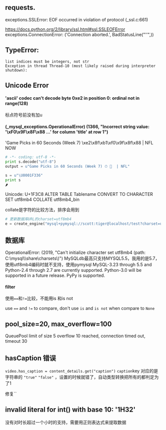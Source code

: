 
## requests.

exceptions.SSLError: EOF occurred in violation of protocol (_ssl.c:661)

https://docs.python.org/2/library/ssl.html#ssl.SSLEOFError
exceptions.ConnectionError: ('Connection aborted.', BadStatusLine("''",))

## TypeError: 

```
list indices must be integers, not str
Exception in thread Thread-10 (most likely raised during interpreter shutdown):
```

## Unicode Error

#### 'ascii' codec can't decode byte 0xe2 in position 0: ordinal not in range(128)

标点符号前没有加u

####  (_mysql_exceptions.OperationalError) (1366, "Incorrect string value: '\\xF0\\x9F\\x8F\\x88  ...' for column 'title' at row 1")

'Game Picks in 60 Seconds (Week 7) \xe2\x8f\xb1\xf0\x9f\x8f\x88  | NFL NOW

```python
# -*- coding: utf-8 -*-
print s.decode("utf-8")
output = u"Game Picks in 60 Seconds (Week 7) ⏱ 🏈  | NFL"

s = u"\U0001F336"
print s
🌶


```
Unicode: U+1F3C8
ALTER TABLE Tablename CONVERT TO CHARACTER SET utf8mb4 COLLATE utf8mb4_bin

collate是字符的比较方法，排序会用到
```python
# 更新数据库URL的charset=utf8mb4
e = create_engine("mysql+pymysql://scott:tiger@localhost/test?charset=utf8mb4”)
```

## 数据库

OperationalError: (2019, "Can't initialize character set utf8mb4 (path: C:\\mysql\\\\share\\charsets\\)")
MySQLdb最高只支持MYSQL5.5，我用的是5.7，使用utf8mb4编码时就不支持，使用pymysql
MySQL-3.23 through 5.5 and Python-2.4 through 2.7 are currently supported. Python-3.0 will be supported in a future release. PyPy is supported.

#### filter

使用`==`和`!=`比较，不能用is 和is not

use `==` and `!=` to compare, don't use `is` and `is not` when compare to `None`

## pool_size=20, max_overflow=100
QueuePool limit of size 5 overflow 10 reached, connection timed out, timeout 30

## hasCaption 错误
 
 `video.has_caption = content_details.get("caption")`
 `caption`key 对应的是字符串的 `"true"` `"false"` ，设置的时候就错了，自动类型转换把所有的都判定为了1
 
 修复``

## invalid literal for int() with base 10: '1H32'



没有对时长超过一个小时的支持，需要用正则表达式来提取数据

